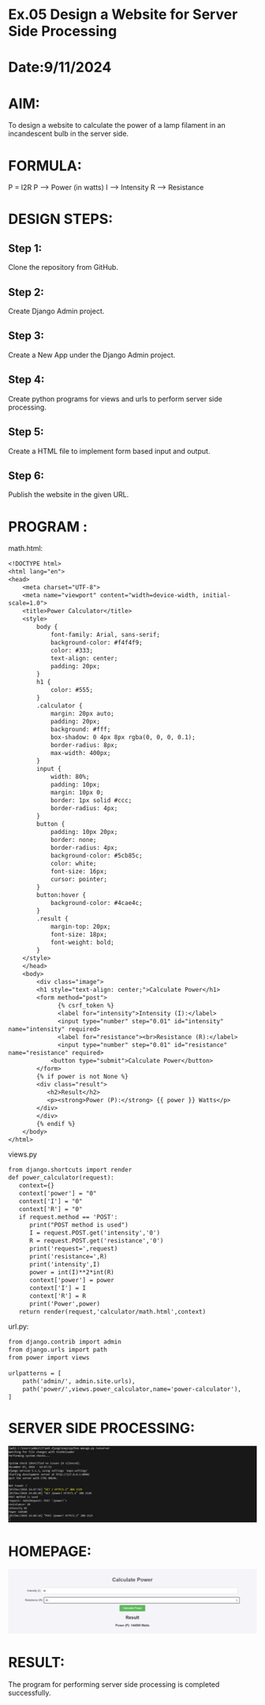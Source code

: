 # Ex.05 Design a Website for Server Side Processing
# Date:9/11/2024
# AIM:
To design a website to calculate the power of a lamp filament in an incandescent bulb in the server side.

# FORMULA:
P = I2R
P --> Power (in watts)
 I --> Intensity
 R --> Resistance

# DESIGN STEPS:
## Step 1:
Clone the repository from GitHub.

## Step 2:
Create Django Admin project.

## Step 3:
Create a New App under the Django Admin project.

## Step 4:
Create python programs for views and urls to perform server side processing.

## Step 5:
Create a HTML file to implement form based input and output.

## Step 6:
Publish the website in the given URL.

# PROGRAM :
math.html:
```
<!DOCTYPE html>
<html lang="en">
<head>
    <meta charset="UTF-8">
    <meta name="viewport" content="width=device-width, initial-scale=1.0">
    <title>Power Calculator</title>
    <style>
        body {
            font-family: Arial, sans-serif;
            background-color: #f4f4f9;
            color: #333;
            text-align: center;
            padding: 20px;
        }
        h1 {
            color: #555;
        }
        .calculator {
            margin: 20px auto;
            padding: 20px;
            background: #fff;
            box-shadow: 0 4px 8px rgba(0, 0, 0, 0.1);
            border-radius: 8px;
            max-width: 400px;
        }
        input {
            width: 80%;
            padding: 10px;
            margin: 10px 0;
            border: 1px solid #ccc;
            border-radius: 4px;
        }
        button {
            padding: 10px 20px;
            border: none;
            border-radius: 4px;
            background-color: #5cb85c;
            color: white;
            font-size: 16px;
            cursor: pointer;
        }
        button:hover {
            background-color: #4cae4c;
        }
        .result {
            margin-top: 20px;
            font-size: 18px;
            font-weight: bold;
        }
    </style>
    </head>
    <body>
        <div class="image">
        <h1 style="text-align: center;">Calculate Power</h1>
        <form method="post">
              {% csrf_token %}
              <label for="intensity">Intensity (I):</label>
              <input type="number" step="0.01" id="intensity" name="intensity" required>
              <label for="resistance"><br>Resistance (R):</label>
              <input type="number" step="0.01" id="resistance" name="resistance" required>
            <button type="submit">Calculate Power</button>
        </form>
        {% if power is not None %}
        <div class="result">
           <h2>Result</h2>
           <p><strong>Power (P):</strong> {{ power }} Watts</p>
        </div>
        </div>
        {% endif %}
    </body>
</html>

```
views.py
```
from django.shortcuts import render
def power_calculator(request):
   context={}
   context['power'] = "0"
   context['I'] = "0"
   context['R'] = "0"
   if request.method == 'POST':
      print("POST method is used")
      I = request.POST.get('intensity','0')
      R = request.POST.get('resistance','0')
      print('request=',request)
      print('resistance=',R)
      print('intensity',I)
      power = int(I)**2*int(R)
      context['power'] = power
      context['I'] = I
      context['R'] = R
      print('Power',power)
   return render(request,'calculator/math.html',context)
```
url.py:
```
from django.contrib import admin
from django.urls import path
from power import views

urlpatterns = [
    path('admin/', admin.site.urls),
    path('power/',views.power_calculator,name='power-calculator'),
]
```


# SERVER SIDE PROCESSING:
![alt text](<Screenshot 2024-12-07 144925.png>)
# HOMEPAGE:
![alt text](<Screenshot 2024-12-07 144858.png>)
# RESULT:
The program for performing server side processing is completed successfully.
